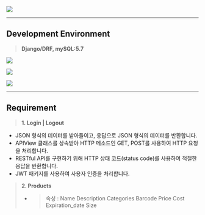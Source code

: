 ![](https://velog.velcdn.com/images/chan9708/post/62e761c1-3054-49c2-b737-bcbd607bace0/image.jpg)

---

## Development Environment

> **Django/DRF, mySQL:5.7**

![](https://velog.velcdn.com/images/chan9708/post/51ce05c0-e255-49a9-93db-86135a91f53d/image.png)

![](https://velog.velcdn.com/images/chan9708/post/5d64864d-b36f-456b-9d2d-ee72ac372aea/image.png)

![](https://velog.velcdn.com/images/chan9708/post/ccc594fa-c9fa-4135-93bc-1951fe2ff113/image.png)

---

## Requirement

> **1. Login | Logout**

- JSON 형식의 데이터를 받아들이고, 응답으로 JSON 형식의 데이터를 반환합니다.
  <br>
- APIView 클래스를 상속받아 HTTP 메소드인 GET, POST를 사용하여 HTTP 요청을 처리합니다.
  <br>
- RESTful API를 구현하기 위해 HTTP 상태 코드(status code)를 사용하여 적절한 응답을 반환합니다.
  <br>
- JWT 패키지를 사용하여 사용자 인증을 처리합니다.

> **2. Products**
>
> - > 속성 :
>   > Name
>   > Description
>   > Categories
>   > Barcode
>   > Price
>   > Cost
>   > Expiration_date
>   > Size
